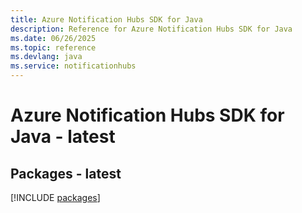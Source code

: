 ```yaml
---
title: Azure Notification Hubs SDK for Java
description: Reference for Azure Notification Hubs SDK for Java
ms.date: 06/26/2025
ms.topic: reference
ms.devlang: java
ms.service: notificationhubs
---
```

# Azure Notification Hubs SDK for Java - latest
## Packages - latest
[!INCLUDE [packages](notification-hubs-index.md)]